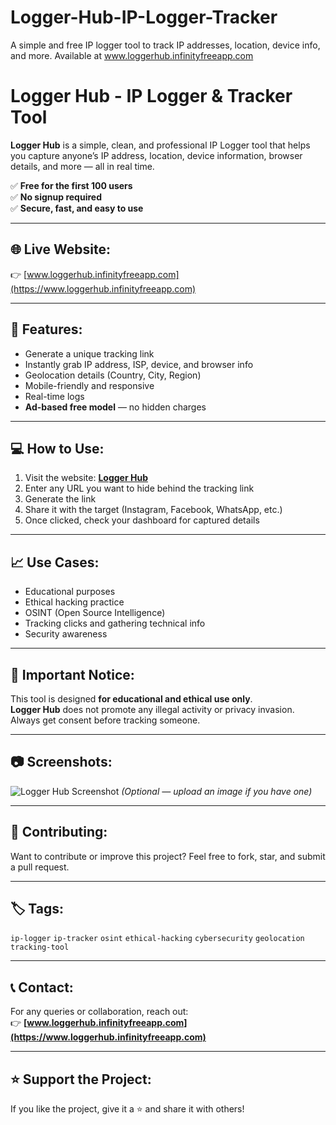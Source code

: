 # Logger-Hub-IP-Logger-Tracker
A simple and free IP logger tool to track IP addresses, location, device info, and more. Available at www.loggerhub.infinityfreeapp.com
# Logger Hub - IP Logger & Tracker Tool

**Logger Hub** is a simple, clean, and professional IP Logger tool that helps you capture anyone’s IP address, location, device information, browser details, and more — all in real time.

✅ **Free for the first 100 users**  
✅ **No signup required**  
✅ **Secure, fast, and easy to use**

---

## 🌐 Live Website:
👉 [www.loggerhub.infinityfreeapp.com](https://www.loggerhub.infinityfreeapp.com)

---

## 🚀 Features:
- Generate a unique tracking link
- Instantly grab IP address, ISP, device, and browser info
- Geolocation details (Country, City, Region)
- Mobile-friendly and responsive
- Real-time logs
- **Ad-based free model** — no hidden charges

---

## 💻 How to Use:
1. Visit the website: **[Logger Hub](https://www.loggerhub.infinityfreeapp.com)**
2. Enter any URL you want to hide behind the tracking link
3. Generate the link
4. Share it with the target (Instagram, Facebook, WhatsApp, etc.)
5. Once clicked, check your dashboard for captured details

---

## 📈 Use Cases:
- Educational purposes
- Ethical hacking practice
- OSINT (Open Source Intelligence)
- Tracking clicks and gathering technical info
- Security awareness

---

## 📌 Important Notice:
This tool is designed **for educational and ethical use only**.  
**Logger Hub** does not promote any illegal activity or privacy invasion. Always get consent before tracking someone.

---

## 📷 Screenshots:
![Logger Hub Screenshot](https://www.loggerhub.infinityfreeapp.com/assets/screenshot.png) *(Optional — upload an image if you have one)*

---

## 🌟 Contributing:
Want to contribute or improve this project? Feel free to fork, star, and submit a pull request.

---

## 🏷️ Tags:
`ip-logger` `ip-tracker` `osint` `ethical-hacking` `cybersecurity` `geolocation` `tracking-tool`

---

## 📞 Contact:
For any queries or collaboration, reach out:  
👉 **[www.loggerhub.infinityfreeapp.com](https://www.loggerhub.infinityfreeapp.com)**

---

## ⭐ Support the Project:
If you like the project, give it a ⭐ and share it with others!

